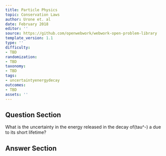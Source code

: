 ```yaml
---
title: Particle Physics
topic: Conservation Laws
author: Urone et. al
date: February 2018
editor: ''
source: https://github.com/openwebwork/webwork-open-problem-library
template_version: 1.1
type: ''
difficulty:
- TBD
randomization:
- TBD
taxonomy:
- TBD
tags:
- uncertaintyenergydecay
outcomes:
- TBD
assets: ''
---
```


## Question Section 

What is the uncertainty in the energy released in the decay of(tau^-) a due to its short lifetime?



## Answer Section

